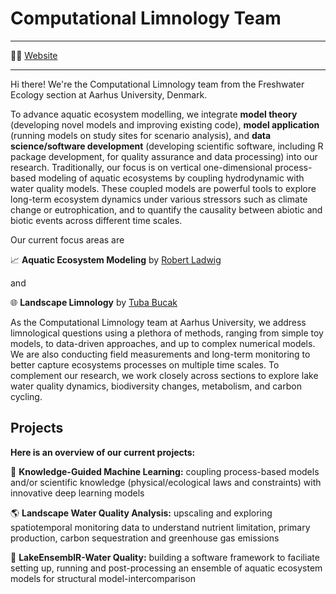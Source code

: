# Computational Limnology Team



-----

👩‍💻 [Website](https://ecos.au.dk/en/researchconsultancy/research-areas/freshwater-ecology)  


-----

Hi there! We're the Computational Limnology team from the Freshwater Ecology section at Aarhus University, Denmark.

To advance aquatic ecosystem modelling, we integrate **model theory** (developing novel models and improving existing code), **model application** (running models on study sites for scenario analysis), and **data science/software development** (developing scientific software, including R package development, for quality assurance and data processing) into our research. Traditionally, our focus is on vertical one-dimensional process-based modeling of aquatic ecosystems by coupling hydrodynamic with water quality models. These coupled models are powerful tools to explore long-term ecosystem dynamics under various stressors such as climate change or eutrophication, and to quantify the causality between abiotic and biotic events across different time scales. 

Our current focus areas are

:chart_with_upwards_trend: **Aquatic Ecosystem Modeling** by [Robert Ladwig](mailto:rladwig@ecos.au.dk)

and 

:globe_with_meridians: **Landscape Limnology** by [Tuba Bucak](mailto:tbo@ecos.au.dk)

As the Computational Limnology team at Aarhus University, we address limnological questions using a plethora of methods, ranging from simple toy models, to data-driven approaches, and up to complex numerical models. We are also conducting field measurements and long-term monitoring to better capture ecosystems processes on multiple time scales. To complement our research, we work closely across sections to explore lake water quality dynamics, biodiversity changes, metabolism, and carbon cycling.

## Projects


**Here is an overview of our current projects:**

:crystal_ball: **Knowledge-Guided Machine Learning:** coupling process-based models and/or scientific knowledge (physical/ecological laws and constraints) with innovative deep learning models

:earth_americas: **Landscape Water Quality Analysis:** upscaling and exploring spatiotemporal monitoring data to understand nutrient limitation, primary production, carbon sequestration and greenhouse gas emissions 

:busts_in_silhouette: **LakeEnsemblR-Water Quality:** building a software framework to faciliate setting up, running and post-processing an ensemble of aquatic ecosystem models for structural model-intercomparison

